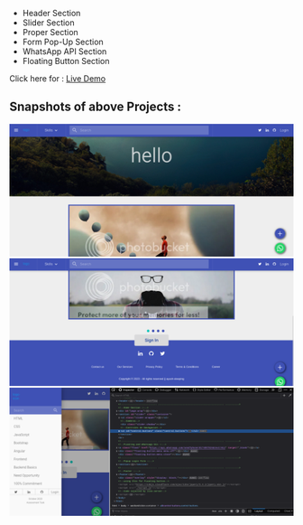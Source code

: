 * Header Section
*  Slider Section
*  Proper Section
* Form Pop-Up Section
* WhatsApp API Section
* Floating Button Section

Click here for : [Live Demo](https://technicaltaskassessment.netlify.app/)

 ## Snapshots of above Projects :


![alt text](https://github.com/ayush-sleeping/JavaScript-mini-Projects/blob/main/Assesment%20Task/screenshots/1.png)
![alt text](https://github.com/ayush-sleeping/JavaScript-mini-Projects/blob/main/Assesment%20Task/screenshots/2.png)
![alt text](https://github.com/ayush-sleeping/JavaScript-mini-Projects/blob/main/Assesment%20Task/screenshots/3.png)
